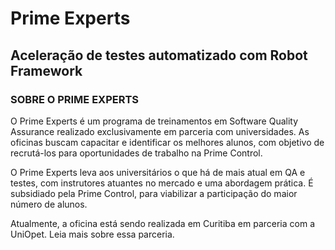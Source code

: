 # Prime Experts
## Aceleração de testes automatizado com Robot Framework

### SOBRE O PRIME EXPERTS
O Prime Experts é um programa de treinamentos em Software Quality Assurance realizado exclusivamente em parceria com universidades. As oficinas buscam capacitar e identificar os melhores alunos, com objetivo de recrutá-los para oportunidades de trabalho na Prime Control.

O Prime Experts leva aos universitários o que há de mais atual em QA e testes, com instrutores atuantes no mercado e uma abordagem prática. É subsidiado pela Prime Control, para viabilizar a participação do maior número de alunos.

Atualmente, a oficina está sendo realizada em Curitiba em parceria com a UniOpet. Leia mais sobre essa parceria.
